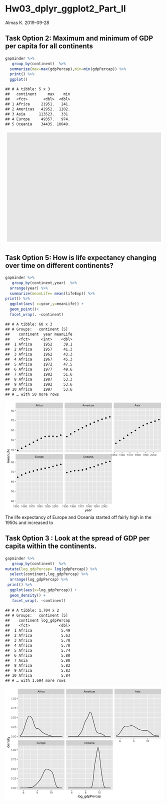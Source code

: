 Hw03\_dplyr\_ggplot2\_Part\_II
================
Almas K.
2019-09-28

Task Option 2: Maximum and minimum of GDP per capita for all continents
-----------------------------------------------------------------------

``` r
gapminder %>%
   group_by(continent)  %>%
  summarize(max=max(gdpPercap),min=min(gdpPercap)) %>%
  print() %>%
  ggplot()
```

    ## # A tibble: 5 x 3
    ##   continent     max    min
    ##   <fct>       <dbl>  <dbl>
    ## 1 Africa     21951.   241.
    ## 2 Americas   42952.  1202.
    ## 3 Asia      113523.   331 
    ## 4 Europe     49357.   974.
    ## 5 Oceania    34435. 10040.

![](Hw03_dplyr_ggplot2_Part_II_files/figure-markdown_github/unnamed-chunk-1-1.png)

Task Option 5: How is life expectancy changing over time on different continents?
---------------------------------------------------------------------------------

``` r
gapminder %>%
   group_by(continent,year)  %>%
  arrange(year) %>%
  summarize(meanLife= mean(lifeExp)) %>%
print() %>%
  ggplot(aes( x=year,y=meanLife)) + 
  geom_point()+
  facet_wrap(. ~continent) 
```

    ## # A tibble: 60 x 3
    ## # Groups:   continent [5]
    ##    continent  year meanLife
    ##    <fct>     <int>    <dbl>
    ##  1 Africa     1952     39.1
    ##  2 Africa     1957     41.3
    ##  3 Africa     1962     43.3
    ##  4 Africa     1967     45.3
    ##  5 Africa     1972     47.5
    ##  6 Africa     1977     49.6
    ##  7 Africa     1982     51.6
    ##  8 Africa     1987     53.3
    ##  9 Africa     1992     53.6
    ## 10 Africa     1997     53.6
    ## # … with 50 more rows

![](Hw03_dplyr_ggplot2_Part_II_files/figure-markdown_github/unnamed-chunk-2-1.png) The life expectancy of Europe and Oceania started off fairly high in the 1950s and increased to

Task Option 3 : Look at the spread of GDP per capita within the continents.
---------------------------------------------------------------------------

``` r
gapminder %>%
   group_by(continent)  %>%
mutate(log_gdpPercap= log(gdpPercap)) %>%
  select(continent,log_gdpPercap) %>%
  arrange(log_gdpPercap) %>%
 print() %>%
  ggplot(aes(x=log_gdpPercap)) +
  geom_density() +
   facet_wrap(. ~continent) 
```

    ## # A tibble: 1,704 x 2
    ## # Groups:   continent [5]
    ##    continent log_gdpPercap
    ##    <fct>             <dbl>
    ##  1 Africa             5.49
    ##  2 Africa             5.63
    ##  3 Africa             5.70
    ##  4 Africa             5.70
    ##  5 Africa             5.74
    ##  6 Africa             5.80
    ##  7 Asia               5.80
    ##  8 Africa             5.82
    ##  9 Africa             5.83
    ## 10 Africa             5.84
    ## # … with 1,694 more rows

![](Hw03_dplyr_ggplot2_Part_II_files/figure-markdown_github/unnamed-chunk-3-1.png)
